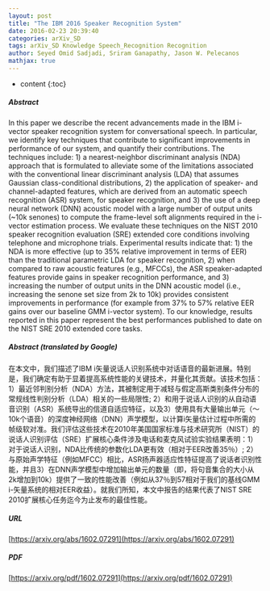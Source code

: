 ```yaml
---
layout: post
title: "The IBM 2016 Speaker Recognition System"
date: 2016-02-23 20:39:40
categories: arXiv_SD
tags: arXiv_SD Knowledge Speech_Recognition Recognition
author: Seyed Omid Sadjadi, Sriram Ganapathy, Jason W. Pelecanos
mathjax: true
---
```


* content
{:toc}

##### Abstract
In this paper we describe the recent advancements made in the IBM i-vector speaker recognition system for conversational speech. In particular, we identify key techniques that contribute to significant improvements in performance of our system, and quantify their contributions. The techniques include: 1) a nearest-neighbor discriminant analysis (NDA) approach that is formulated to alleviate some of the limitations associated with the conventional linear discriminant analysis (LDA) that assumes Gaussian class-conditional distributions, 2) the application of speaker- and channel-adapted features, which are derived from an automatic speech recognition (ASR) system, for speaker recognition, and 3) the use of a deep neural network (DNN) acoustic model with a large number of output units (~10k senones) to compute the frame-level soft alignments required in the i-vector estimation process. We evaluate these techniques on the NIST 2010 speaker recognition evaluation (SRE) extended core conditions involving telephone and microphone trials. Experimental results indicate that: 1) the NDA is more effective (up to 35% relative improvement in terms of EER) than the traditional parametric LDA for speaker recognition, 2) when compared to raw acoustic features (e.g., MFCCs), the ASR speaker-adapted features provide gains in speaker recognition performance, and 3) increasing the number of output units in the DNN acoustic model (i.e., increasing the senone set size from 2k to 10k) provides consistent improvements in performance (for example from 37% to 57% relative EER gains over our baseline GMM i-vector system). To our knowledge, results reported in this paper represent the best performances published to date on the NIST SRE 2010 extended core tasks.

##### Abstract (translated by Google)
在本文中，我们描述了IBM i矢量说话人识别系统中对话语音的最新进展。特别是，我们确定有助于显着提高系统性能的关键技术，并量化其贡献。该技术包括：1）最近邻判别分析（NDA）方法，其被制定用于减轻与假定高斯类别条件分布的常规线性判别分析（LDA）相关的一些局限性; 2）和用于说话人识别的从自动语音识别（ASR）系统导出的信道自适应特征，以及3）使用具有大量输出单元（〜10k个语音）的深度神经网络（DNN）声学模型，以计算i矢量估计过程中所需的帧级软对准。我们评估这些技术在2010年美国国家标准与技术研究所（NIST）的说话人识别评估（SRE）扩展核心条件涉及电话和麦克风试验实验结果表明：1）对于说话人识别，NDA比传统的参数化LDA更有效（相对于EER改善35％）; 2）与原始声学特征（例如MFCC）相比，ASR扬声器适应性特征提高了说话者识别性能，并且3）在DNN声学模型中增加输出单元的数量（即，将句音集合的大小从2k增加到10k）提供了一致的性能改善（例如从37％到57相对于我们的基线GMM i-矢量系统的相对EER收益）。就我们所知，本文中报告的结果代表了NIST SRE 2010扩展核心任务迄今为止发布的最佳性能。

##### URL
[https://arxiv.org/abs/1602.07291](https://arxiv.org/abs/1602.07291)

##### PDF
[https://arxiv.org/pdf/1602.07291](https://arxiv.org/pdf/1602.07291)

